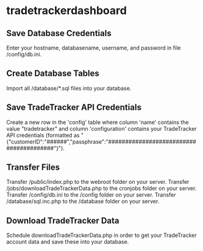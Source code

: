 ﻿# tradetrackerdashboard

## Save Database Credentials
Enter your hostname, databasename, username, and password in file /config/db.ini.

## Create Database Tables
Import all /database/*.sql files into your database.

## Save TradeTracker API Credentials
Create a new row in the 'config' table where column 'name' contains the value "tradetracker" and column 'configuration' contains your TradeTracker API credentials (formatted as "{"customerID":"######","passphrase":"########################################"}").

## Transfer Files
Transfer /public/index.php to the webroot folder on your server.
Transfer /jobs/downloadTradeTrackerData.php to the cronjobs folder on your server.
Transfer /config/db.ini to the /config folder on your server.
Transfer /database/sql.inc.php to the /database folder on your server.

## Download TradeTracker Data
Schedule downloadTradeTrackerData.php in order to get your TradeTracker account data and save these into your database.
